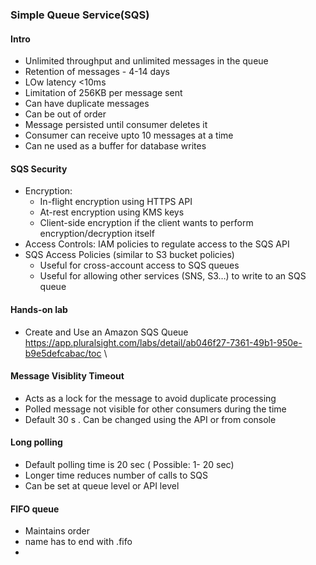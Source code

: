 ### Simple Queue Service(SQS)

#### Intro
- Unlimited throughput and unlimited messages in the queue
- Retention of messages - 4-14 days
- LOw latency <10ms
- Limitation of 256KB per message sent
- Can have duplicate messages
- Can be out of order
- Message persisted until consumer deletes it
- Consumer can receive upto 10 messages at a time
- Can ne used as a buffer for database writes

#### SQS Security
- Encryption:
  - In-flight encryption using HTTPS API
  - At-rest encryption using KMS keys
  - Client-side encryption if the client wants to perform encryption/decryption itself 
- Access Controls: IAM policies to regulate access to the SQS API
- SQS Access Policies (similar to S3 bucket policies)
  - Useful for cross-account access to SQS queues
  - Useful for allowing other services (SNS, S3…) to write to an SQS queue

#### Hands-on lab
- Create and Use an Amazon SQS Queue https://app.pluralsight.com/labs/detail/ab046f27-7361-49b1-950e-b9e5defcabac/toc \

#### Message Visiblity Timeout
- Acts as a lock for the message to avoid duplicate processing
- Polled message not visible for other consumers during the time
- Default 30 s . Can be changed using the API or from console

#### Long polling
- Default polling time is 20 sec ( Possible: 1- 20 sec)
- Longer time reduces number of calls to SQS
- Can be set at queue level or API level

#### FIFO queue
- Maintains order
- name has to end with .fifo
- 
